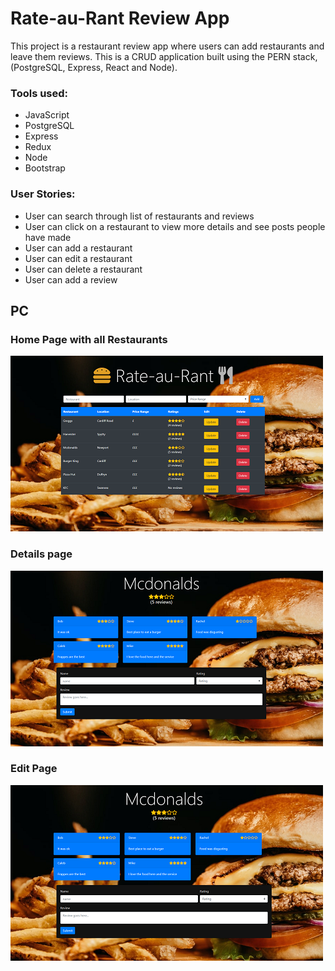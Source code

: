 # Rate-au-Rant Review App

This project is a restaurant review app where users can add restaurants and leave them reviews. 
This is a CRUD application built using the PERN stack, (PostgreSQL, Express, React and Node).

### Tools used:
- JavaScript 
- PostgreSQL
- Express
- Redux
- Node
- Bootstrap


### User Stories: 

- User can search through list of restaurants and reviews
- User can click on a restaurant to view more details and see posts people have made
- User can add a restaurant 
- User can edit a restaurant
- User can delete a restaurant
- User can add a review

## PC

### Home Page with all Restaurants
![](https://github.com/tom-morgan00/Rate-au-Rant/blob/master/client/public/screenshots/1.png?raw=true)

### Details page
![](https://github.com/tom-morgan00/Rate-au-Rant/blob/master/client/public/screenshots/2.png?raw=true)

### Edit Page
![](https://github.com/tom-morgan00/Rate-au-Rant/blob/master/client/public/screenshots/3.png?raw=true)
